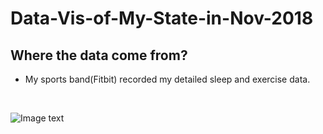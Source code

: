 # Data-Vis-of-My-State-in-Nov-2018

## Where the data come from?
- My sports band(Fitbit) recorded my detailed sleep and exercise data.

<br>


![Image text](https://github.com/Yevtte/Data-Vis-of-My-State-in-Nov-2018/edit/master/src/legend.png)
